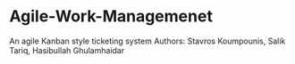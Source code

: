 # Agile-Work-Managemenet
An agile Kanban style ticketing system
Authors: Stavros Koumpounis, Salik Tariq, Hasibullah Ghulamhaidar
